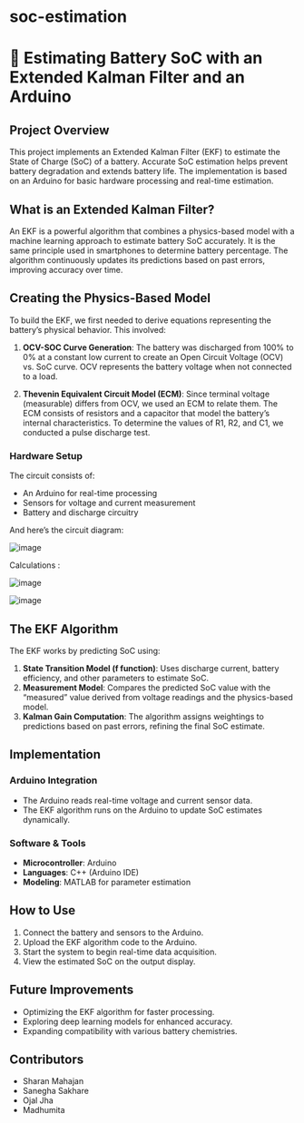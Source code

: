 # soc-estimation
# 🔋 Estimating Battery SoC with an Extended Kalman Filter and an Arduino

## Project Overview
This project implements an Extended Kalman Filter (EKF) to estimate the State of Charge (SoC) of a battery. Accurate SoC estimation helps prevent battery degradation and extends battery life. The implementation is based on an Arduino for basic hardware processing and real-time estimation.

## What is an Extended Kalman Filter?
An EKF is a powerful algorithm that combines a physics-based model with a machine learning approach to estimate battery SoC accurately. It is the same principle used in smartphones to determine battery percentage. The algorithm continuously updates its predictions based on past errors, improving accuracy over time.

## Creating the Physics-Based Model
To build the EKF, we first needed to derive equations representing the battery’s physical behavior. This involved:

1. **OCV-SOC Curve Generation**: The battery was discharged from 100% to 0% at a constant low current to create an Open Circuit Voltage (OCV) vs. SoC curve. OCV represents the battery voltage when not connected to a load.
   
2. **Thevenin Equivalent Circuit Model (ECM)**: Since terminal voltage (measurable) differs from OCV, we used an ECM to relate them. The ECM consists of resistors and a capacitor that model the battery’s internal characteristics. To determine the values of R1, R2, and C1, we conducted a pulse discharge test.

### Hardware Setup
The circuit consists of:
- An Arduino for real-time processing
- Sensors for voltage and current measurement
- Battery and discharge circuitry


And here’s the circuit diagram:

![image](https://github.com/user-attachments/assets/bc5d41b6-fe5e-4c78-9b7b-0db249be8241)



Calculations :

![image](https://github.com/user-attachments/assets/0060d195-82ec-4481-923b-966dd575ef26)

![image](https://github.com/user-attachments/assets/e3338443-0165-40f5-868b-6feec4aa1fb1)




## The EKF Algorithm
The EKF works by predicting SoC using:
1. **State Transition Model (f function)**: Uses discharge current, battery efficiency, and other parameters to estimate SoC.
2. **Measurement Model**: Compares the predicted SoC value with the “measured” value derived from voltage readings and the physics-based model.
3. **Kalman Gain Computation**: The algorithm assigns weightings to predictions based on past errors, refining the final SoC estimate.

## Implementation
### Arduino Integration
- The Arduino reads real-time voltage and current sensor data.
- The EKF algorithm runs on the Arduino to update SoC estimates dynamically.

### Software & Tools
- **Microcontroller**: Arduino
- **Languages**: C++ (Arduino IDE)
- **Modeling**: MATLAB for parameter estimation

## How to Use
1. Connect the battery and sensors to the Arduino.
2. Upload the EKF algorithm code to the Arduino.
3. Start the system to begin real-time data acquisition.
4. View the estimated SoC on the output display.

## Future Improvements
- Optimizing the EKF algorithm for faster processing.
- Exploring deep learning models for enhanced accuracy.
- Expanding compatibility with various battery chemistries.


## Contributors
- Sharan Mahajan
- Sanegha Sakhare
- Ojal Jha
- Madhumita


